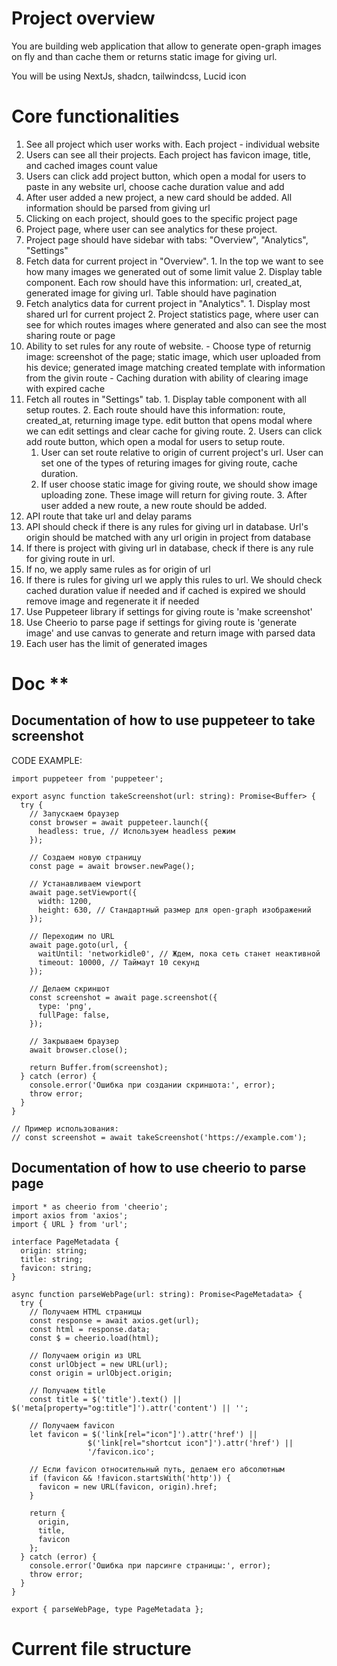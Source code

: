 # Project overview
You are building web application that allow to generate open-graph images on fly and than cache them or returns static image for giving url.

You will be using NextJs, shadcn, tailwindcss, Lucid icon

# Core functionalities
1. See all project which user works with. Each project - individual website
  1. Users can see all their projects. Each project has favicon image, title, and cached images count value
  2. Users can click add project button, which open a modal for users to paste in any website url, choose cache duration value and add
  3. After user added a new project, a new card should be added. All information should be parsed from giving url
  4. Clicking on each project, should goes to the specific project page
2. Project page, where user can see analytics for these project.
  1. Project page should have sidebar with tabs: "Overview", "Analytics", "Settings"
  2. Fetch data for current project in "Overview".
    1. In the top we want to see how many images we generated out of some limit value
    2. Display table component. Each row should have this information: url, created_at, generated image for giving url. Table should have pagination
  3. Fetch analytics data for current project in "Analytics".
    1. Display most shared url for current project
    2. Project statistics page, where user can see for which routes images where generated and also can see the most sharing route or page
  4. Ability to set rules for any route of website.
    - Choose type of returnig image: screenshot of the page; static image, which user uploaded from his device; generated image matching created template with information from the givin route
    - Caching duration with ability of clearing image with expired cache
  5. Fetch all routes in "Settings" tab.
    1. Display table component with all setup routes.
    2. Each route should have this information: route, created_at, returning image type. edit button that opens modal where we can edit settings and clear cache for giving route.
    2. Users can click add route button, which open a modal for users to setup route.
      1. User can set route relative to origin of current project's url. User can set one of the types of returing images for giving route, cache duration.
      2. If user choose static image for giving route, we should show image uploading zone. These image will return for giving route.
    3. After user added a new route, a new route should be added.
4. API route that take url and delay params
  1. API should check if there is any rules for giving url in database. Url's origin should be matched with any url origin in project from database
  2. If there is project with giving url in database, check if there is any rule for giving route in url.
  3. If no, we apply same rules as for origin of url
  4. If there is rules for giving url we apply this rules to url. We should check cached duration value if needed and if cached is expired we should remove image and regenerate it if needed  
  3. Use Puppeteer library if settings for giving route is 'make screenshot'
  4. Use Cheerio to parse page if settings for giving route is 'generate image' and use canvas to generate and return image with parsed data
8. Each user has the limit of generated images

# Doc **
## Documentation of how to use puppeteer to take screenshot
CODE EXAMPLE:
```
import puppeteer from 'puppeteer';

export async function takeScreenshot(url: string): Promise<Buffer> {
  try {
    // Запускаем браузер
    const browser = await puppeteer.launch({
      headless: true, // Используем headless режим
    });

    // Создаем новую страницу
    const page = await browser.newPage();
    
    // Устанавливаем viewport
    await page.setViewport({
      width: 1200,
      height: 630, // Стандартный размер для open-graph изображений
    });

    // Переходим по URL
    await page.goto(url, {
      waitUntil: 'networkidle0', // Ждем, пока сеть станет неактивной
      timeout: 10000, // Таймаут 10 секунд
    });

    // Делаем скриншот
    const screenshot = await page.screenshot({
      type: 'png',
      fullPage: false,
    });

    // Закрываем браузер
    await browser.close();

    return Buffer.from(screenshot);
  } catch (error) {
    console.error('Ошибка при создании скриншота:', error);
    throw error;
  }
}

// Пример использования:
// const screenshot = await takeScreenshot('https://example.com');
```
## Documentation of how to use cheerio to parse page
```
import * as cheerio from 'cheerio';
import axios from 'axios';
import { URL } from 'url';

interface PageMetadata {
  origin: string;
  title: string;
  favicon: string;
}

async function parseWebPage(url: string): Promise<PageMetadata> {
  try {
    // Получаем HTML страницы
    const response = await axios.get(url);
    const html = response.data;
    const $ = cheerio.load(html);
    
    // Получаем origin из URL
    const urlObject = new URL(url);
    const origin = urlObject.origin;

    // Получаем title
    const title = $('title').text() || $('meta[property="og:title"]').attr('content') || '';

    // Получаем favicon
    let favicon = $('link[rel="icon"]').attr('href') || 
                 $('link[rel="shortcut icon"]').attr('href') || 
                 '/favicon.ico';

    // Если favicon относительный путь, делаем его абсолютным
    if (favicon && !favicon.startsWith('http')) {
      favicon = new URL(favicon, origin).href;
    }

    return {
      origin,
      title,
      favicon
    };
  } catch (error) {
    console.error('Ошибка при парсинге страницы:', error);
    throw error;
  }
}

export { parseWebPage, type PageMetadata };
```

# Current file structure
